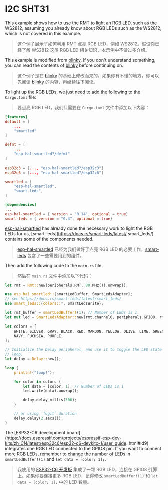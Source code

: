 # I2C SHT31

This example shows how to use the RMT to light an RGB LED, such as the WS2812, assuming you already know about RGB LEDs such as the WS2812, which is not covered in this example.

> 这个例子展示了如何利用 RMT 点亮 RGB LED，例如 WS2812。假设你已经了解 WS2812 这类 RGB LED 相关知识，本示例中不做过多介绍。

This example is modified from [blinky](../blinky). If you don't understand something, you can read the contents of [blinky](../blinky) before continuing on.

> 这个例子是在 [blinky](../blinky) 的基础上修改而来的。如果你有不懂的地方，你可以先阅读 [blinky](../blinky) 的内容，再继续往下阅读。

To light up the RGB LEDs, we just need to add the following to the `Cargo.toml` file:

> 要点亮 RGB LED，我们只需要在 `Cargo.toml` 文件中添加以下内容：

```toml
[features]
default = [
    ...
    "smartled"
]

defmt = [
    ...
    "esp-hal-smartled?/defmt"
]

esp32c3 = [..., "esp-hal-smartled?/esp32c3"]
esp32c6 = [..., "esp-hal-smartled?/esp32c6"]

smartled = [
    "esp-hal-smartled",
    "smart-leds",
]

[dependencies]
...
esp-hal-smartled = { version = "0.14", optional = true}
smart-leds = { version = "0.4", optional = true}
```

[esp-hal-smartled](https://crates.io/crates/esp-hal-smartled) has already done the necessary work to light the RGB LEDs for us, [smart-leds](https://docs.rs/smart-leds/latest/ smart_leds/) contains some of the components needed.

> [esp-hal-smartled](https://crates.io/crates/esp-hal-smartled) 已经为我们做好了点亮 RGB LED 的必要工作，[smart-leds](https://docs.rs/smart-leds/latest/smart_leds/) 包含了一些需要用到的组件。

Then add the following code to the `main.rs` file:

> 然后在 `main.rs` 文件中添加以下代码：

```rust
let rmt = Rmt::new(peripherals.RMT, 80.MHz()).unwrap();

use esp_hal_smartled::{smartLedBuffer, SmartLedsAdapter};
// see https://docs.rs/smart-leds/latest/smart_leds/
use smart_leds::{colors::*, SmartLedsWrite};

let rmt_buffer = smartLedBuffer!(1); // Number of LEDs is 1
let mut led = SmartLedsAdapter::new(rmt.channel0, peripherals.GPIO8, rmt_buffer);

let colors = [
    WHITE, SILVER, GRAY, BLACK, RED, MAROON, YELLOW, OLIVE, LIME, GREEN, AQUA, TEAL, BLUE,
    NAVY, FUCHSIA, PURPLE,
];

// Initialize the Delay peripheral, and use it to toggle the LED state in a
// loop.
let delay = Delay::new();

loop {
    println!("loop!");

    for color in colors {
        let data = [color; 1]; // Number of LEDs is 1
        led.write(data).unwrap();

        delay.delay_millis(500);
    }

    // or using `fugit` duration
    delay.delay(2.secs());
}
```

The [ESP32-C6 development board](https://docs.espressif.com/projects/espressif-esp-dev-kits/zh_CN/latest/esp32c6/esp32-c6-devkitc-1/user_guide. html#id9) integrates one RGB LED connected to the GPIO8 pin. If you want to connect more RGB LEDs, remember to change the number of LEDs in `smartLedBuffer!(1)` and `let data = [color; 1];`.

> 我使用的 [ESP32-C6 开发板](https://docs.espressif.com/projects/espressif-esp-dev-kits/zh_CN/latest/esp32c6/esp32-c6-devkitc-1/user_guide.html#id9) 集成了一颗 RGB LED，连接在 GPIO8 引脚上。如果你要连接更多 RGB LED，记得修改 `smartLedBuffer!(1)` 和 `let data = [color; 1];` 中的 LED 数量。
